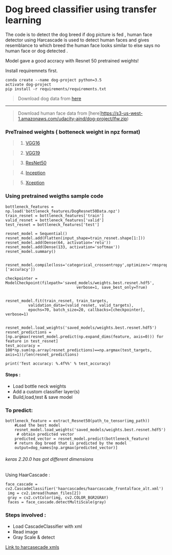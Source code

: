 # Dog breed classifier using transfer learning

The code is to detect the dog breed if dog picture is fed , human face detector using Harcascade is used to detect human faces and gives resemblance to which breed the human face looks similar to else says no human face or dog detected .

Model gave a good accracy with Resnet 50  pretrained weights!

Install requiremnets first. 

```
conda create --name dog-project python=3.5
activate dog-project
pip install -r requirements/requirements.txt
```

> Download dog data from [here](https://s3-us-west-1.amazonaws.com/udacity-aind/dog-project/dogImages.zip)
---
> Download human face data from [here]https://s3-us-west-1.amazonaws.com/udacity-aind/dog-project/lfw.zip)

### PreTrained weights ( botteneck weight in npz format)

> 1. [VGG16](https://s3-us-west-1.amazonaws.com/udacity-aind/dog-project/DogVGG16Data.npz) 

> 2. [VGG19](https://s3-us-west-1.amazonaws.com/udacity-aind/dog-project/DogVGG16Data.npz) 

> 3. [ResNet50](https://s3-us-west-1.amazonaws.com/udacity-aind/dog-project/DogResnet50Data.npz) 

> 4. [Inception](https://s3-us-west-1.amazonaws.com/udacity-aind/dog-project/DogInceptionV3Data.npz) 

> 5. [Xception](https://s3-us-west-1.amazonaws.com/udacity-aind/dog-project/DogXceptionData.npz) 

### Using pretrained weigths sample code

```
bottleneck_features = np.load('bottleneck_features/DogResnet50Data.npz')
train_resnet = bottleneck_features['train']
valid_resnet = bottleneck_features['valid']
test_resnet = bottleneck_features['test']

resnet_model = Sequential()
resnet_model.add(Flatten(input_shape=train_resnet.shape[1:]))
resnet_model.add(Dense(64, activation='relu'))
resnet_model.add(Dense(133, activation='softmax'))
resnet_model.summary()


resnet_model.compile(loss='categorical_crossentropy',optimizer='rmsprop',metrics=['accuracy'])

checkpointer = ModelCheckpoint(filepath='saved_models/weights.best.resnet.hdf5',
                               verbose=1, save_best_only=True)
                                                          

resnet_model.fit(train_resnet, train_targets, 
          validation_data=(valid_resnet, valid_targets),          
          epochs=70, batch_size=20, callbacks=[checkpointer], verbose=1)
          

resnet_model.load_weights('saved_models/weights.best.resnet.hdf5')
resnet_predictions = [np.argmax(resnet_model.predict(np.expand_dims(feature, axis=0))) for feature in test_resnet]
test_accuracy = 100*np.sum(np.array(resnet_predictions)==np.argmax(test_targets, axis=1))/len(resnet_predictions)

print('Test accuracy: %.4f%%' % test_accuracy)
```

#### Steps :
* Load bottle neck weights
* Add a custom classifier layer(s)
* Build,load,test & save model


### To predict:
```
bottleneck_feature = extract_Resnet50(path_to_tensor(img_path))   
    #Load the best model    
    resnet_model.load_weights('saved_models/weights.best.resnet.hdf5')    
     # obtain predicted vector     
    predicted_vector = resnet_model.predict(bottleneck_feature)    
    # return dog breed that is predicted by the model    
    output=dog_names[np.argmax(predicted_vector)]
   ```
    
 ###### keras 2.20.0 has got different dimensions   
    
 Using HaarCascade :
 ```
 face_cascade = cv2.CascadeClassifier('haarcascades/haarcascade_frontalface_alt.xml') 
  img = cv2.imread(human_files[2])  
  gray = cv2.cvtColor(img, cv2.COLOR_BGR2GRAY)  
  faces = face_cascade.detectMultiScale(gray)
  ```
  
 ### Steps involved :
  * Load CascadeClassifier with xml
  * Read image
  * Gray Scale & detect
  
  [Link to harcasecade xmls](https://github.com/opencv/opencv/tree/master/data/haarcascades)
